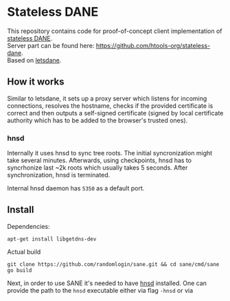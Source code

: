 # Stateless DANE
This repository contains code for proof-of-concept client implementation of [stateless DANE](https://github.com/handshake-org/HIPs/blob/master/HIP-0017.md).\
Server part can be found here: https://github.com/htools-org/stateless-dane. \
Based on [letsdane](https://github.com/buffrr/letsdane/).

## How it works

Similar to letsdane, it sets up a proxy server which listens for incoming connections, resolves the hostname, checks if the provided certificate
is correct and then outputs a self-signed certificate (signed by local certificate authority which has to be added to the browser's trusted ones).

### hnsd 
Internally it uses hnsd to sync tree roots. The initial syncronization might take several minutes. Afterwards, using
checkpoints, hnsd has to syncrhonize last ~2k roots which usually takes 5 seconds. After synchronization, hnsd is
terminated.

Internal hnsd daemon has `5350` as a default port.

## Install

Dependencies:
```
apt-get install libgetdns-dev
```

Actual build

```
git clone https://github.com/randomlogin/sane.git && cd sane/cmd/sane
go build 
```

Next, in order to use SANE it's needed to have [hnsd](https://github.com/handshake-org/hnsd) installed. 
One can provide the path to the `hnsd` executable either via flag `-hnsd` or via environment variable 

`export HNSD_PATH="~/hnsd/hnsd"`

Default directory containing CA files and saved tree roots is `~/.sane/`.

## Usage

SANE will generate a certificate authority and store it in `~/.sane` when you start it for the first time.\
To start SANE using handshake DNS Over HTTPS resolver:

```
export HNSD_PATH="~/hnsd/hnsd"
./sane -r https://hnsdoh.com
```

An additional parameter can be added: the external server which provides both DNSSEC and urkel proof for the domain,
which allows to browse websites without SANE-compliant certificates (of course this external service must be trusted).

```
./sane -r https://hnsdoh.com -external-service https://sdaneproofs.htools.work/proofs/
```

Additional arguments can be viewed by invoking help:
```
./sane --help
```

### Urkel tree
SANE looks for an extension in the certificate which contains an urkel tree proof, verifies it, checks if the root is not
older than a week.\
Native [golang implementation of urkel tree](https://github.com/nodech/go-hsd-utils/) is used.

### DNSSEC
Another extension from the certificate contains DNSSEC verifiation chain. Its verification is done locally using
[getdns](https://getdnsapi.net/), it does not call any resolvers.


### Browser settings
- Add SANE proxy to your web browser `127.0.0.1:8080` ([Firefox example](https://user-images.githubusercontent.com/41967894/117558156-8f5b2a00-b02f-11eb-98ba-91ce8a9bdd4a.png))
- Import the certificate file into your browser certificate store ([Firefox example](https://user-images.githubusercontent.com/41967894/117558164-a7cb4480-b02f-11eb-93ed-678f81f25f2e.png)).

### Requirements
Go 1.21+ is required. \
hnsd 2.99.0+ is required.

### Example websites

Following websites provide examples of websites compliant with SANE (including wildcard certificates):
- [htools/](https://htools/) 
- [test.lazydane/](https://test.lazydane/) 

## Debug

Default output log provides sufficient information about what is happening, though additional `--verbose` flag might
help to locate the exact code locations where the logging comes from. 
